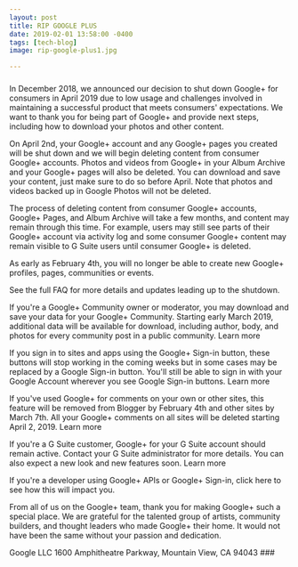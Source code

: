 ```yaml
---
layout: post
title: RIP GOOGLE PLUS 
date: 2019-02-01 13:58:00 -0400
tags: [tech-blog]
image: rip-google-plus1.jpg

---
```



###
In December 2018, we announced our decision to shut down Google+ for consumers in April 2019 due to low usage and challenges involved in maintaining a successful product that meets consumers' expectations. We want to thank you for being part of Google+ and provide next steps, including how to download your photos and other content.

On April 2nd, your Google+ account and any Google+ pages you created will be shut down and we will begin deleting content from consumer Google+ accounts. Photos and videos from Google+ in your Album Archive and your Google+ pages will also be deleted. You can download and save your content, just make sure to do so before April. Note that photos and videos backed up in Google Photos will not be deleted.

The process of deleting content from consumer Google+ accounts, Google+ Pages, and Album Archive will take a few months, and content may remain through this time. For example, users may still see parts of their Google+ account via activity log and some consumer Google+ content may remain visible to G Suite users until consumer Google+ is deleted.

As early as February 4th, you will no longer be able to create new Google+ profiles, pages, communities or events.

See the full FAQ for more details and updates leading up to the shutdown.

If you're a Google+ Community owner or moderator, you may download and save your data for your Google+ Community. Starting early March 2019, additional data will be available for download, including author, body, and photos for every community post in a public community. Learn more

If you sign in to sites and apps using the Google+ Sign-in button, these buttons will stop working in the coming weeks but in some cases may be replaced by a Google Sign-in button. You'll still be able to sign in with your Google Account wherever you see Google Sign-in buttons. Learn more

If you've used Google+ for comments on your own or other sites, this feature will be removed from Blogger by February 4th and other sites by March 7th. All your Google+ comments on all sites will be deleted starting April 2, 2019. Learn more

If you're a G Suite customer, Google+ for your G Suite account should remain active. Contact your G Suite administrator for more details. You can also expect a new look and new features soon. Learn more

If you're a developer using Google+ APIs or Google+ Sign-in, click here to see how this will impact you.

From all of us on the Google+ team, thank you for making Google+ such a special place. We are grateful for the talented group of artists, community builders, and thought leaders who made Google+ their home. It would not have been the same without your passion and dedication.

Google LLC 1600 Amphitheatre Parkway, Mountain View, CA 94043 ###


